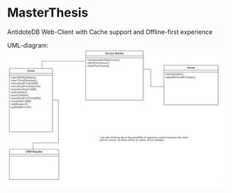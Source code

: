 # MasterThesis
AntidoteDB Web-Client with Cache support and Offline-first experience

UML-diagram: 
![UML diagram](./Main.png "UML Diagram")